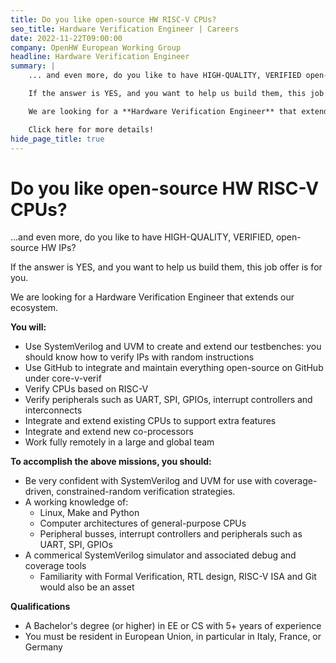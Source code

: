```yaml
---
title: Do you like open-source HW RISC-V CPUs?
seo_title: Hardware Verification Engineer | Careers
date: 2022-11-22T09:00:00
company: OpenHW European Working Group
headline: Hardware Verification Engineer
summary: |
    ... and even more, do you like to have HIGH-QUALITY, VERIFIED open-source HW IPs?

    If the answer is YES, and you want to help us build them, this job offer is for you.

    We are looking for a **Hardware Verification Engineer** that extends our ecosystem.

    Click here for more details!
hide_page_title: true
---
```


# Do you like open-source HW RISC-V CPUs?

...and even more, do you like to have HIGH-QUALITY, VERIFIED, open-source HW IPs?

If the answer is YES, and you want to help us build them, this job offer is for you.

We are looking for a Hardware Verification Engineer that extends our ecosystem.

**You will:**

- Use SystemVerilog and UVM to create and extend our testbenches: you should know how to verify IPs with random instructions
- Use GitHub to integrate and maintain everything open-source on GitHub under core-v-verif
- Verify CPUs based on RISC-V
- Verify peripherals such as UART, SPI, GPIOs, interrupt controllers and interconnects
- Integrate and extend existing CPUs to support extra features
- Integrate and extend new co-processors
- Work fully remotely in a large and global team

**To accomplish the above missions, you should:**

- Be very confident with SystemVerilog and UVM for use with coverage-driven, constrained-random verification strategies.
- A working knowledge of:
    - Linux, Make and Python
    - Computer architectures of general-purpose CPUs
    - Peripheral busses, interrupt controllers and peripherals such as UART, SPI, GPIOs
- A commerical SystemVerilog simulator and associated debug and coverage tools
    - Familiarity with Formal Verification, RTL design, RISC-V ISA and Git would also be an asset

**Qualifications**

- A Bachelor's degree (or higher) in EE or CS with 5+ years of experience
- You must be resident in European Union, in particular in Italy, France, or Germany
